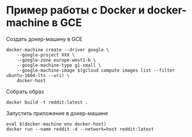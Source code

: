 # Пример работы с Docker и docker-machine в GCE

Создать докер-машину в GCE


    docker-machine create --driver google \
        --google-project XXX \
        --google-zone europe-west1-b \
        --google-machine-type g1-small \
        --google-machine-image $(gcloud compute images list --filter ubuntu-1604-lts --uri) \
        docker-host

Собрать образ


    docker build -t reddit:latest .

Запустить приложение в докер-машине


    eval $(docker-machine env docker-host)
    docker run --name reddit -d --network=host reddit:latest
